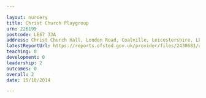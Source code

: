 ```yaml
---

layout: nursery
title: Christ Church Playgroup
urn: 226199
postcode: LE67 3JA
address: Christ Church Hall, London Road, Coalville, Leicestershire, LE67 3JA
latestReportUrl: https://reports.ofsted.gov.uk/provider/files/2430681/urn/226199.pdf
teaching: 0
development: 0
leadership: 2
outcomes: 0
overall: 2
date: 15/10/2014

---
```

